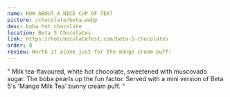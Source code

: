 ```yaml
---
name: HOW ABOUT A NICE CUP OF TEA?
picture: /chocolate/beta.webp
desc: boba hot chocolate
location: Beta 5 Chocolates
link: https://hotchocolatefest.com/beta-5-chocolates
order: 8
review: Worth it alone just for the mango cream puff!
---
```


"
Milk tea-flavoured, white hot chocolate, sweetened with muscovado sugar. The boba pearls up the fun factor. Served with a mini version of Beta 5's 'Mango Milk Tea' bunny cream puff.
"
